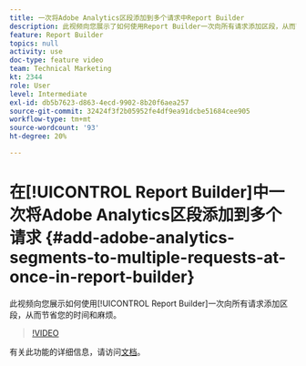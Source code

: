 ```yaml
---
title: 一次将Adobe Analytics区段添加到多个请求中Report Builder
description: 此视频向您展示了如何使用Report Builder一次向所有请求添加区段，从而节省您的时间和麻烦。
feature: Report Builder
topics: null
activity: use
doc-type: feature video
team: Technical Marketing
kt: 2344
role: User
level: Intermediate
exl-id: db5b7623-d863-4ecd-9902-8b20f6aea257
source-git-commit: 32424f3f2b05952fe4df9ea91dcbe51684cee905
workflow-type: tm+mt
source-wordcount: '93'
ht-degree: 20%

---
```


# 在[!UICONTROL Report Builder]中一次将Adobe Analytics区段添加到多个请求 {#add-adobe-analytics-segments-to-multiple-requests-at-once-in-report-builder}

此视频向您展示如何使用[!UICONTROL Report Builder]一次向所有请求添加区段，从而节省您的时间和麻烦。

>[!VIDEO](https://video.tv.adobe.com/v/25445/?quality=12)

有关此功能的详细信息，请访问[文档](https://marketing.adobe.com/resources/help/zh_CN/arb/index.html)。
